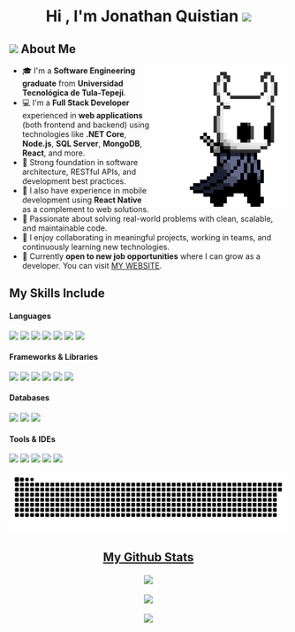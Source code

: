 <h1 align="center"><b>Hi , I'm Jonathan Quistian </b><img src="https://media.giphy.com/media/hvRJCLFzcasrR4ia7z/giphy.gif" width="35"></h1>

## <picture><img src="https://github.com/7oSkaaa/7oSkaaa/blob/main/Images/about_me.gif?raw=true" width=50px></picture> About Me

<picture>  <img  align="right"  src="https://raw.githubusercontent.com/TanZng/TanZng/master/assets/hollor_knight3.gif?raw=ture" width="250"/></picture>



- 🎓 I'm a **Software Engineering graduate** from **Universidad Tecnológica de Tula-Tepeji**.
- 💻 I'm a **Full Stack Developer** experienced in **web applications** (both frontend and backend) using technologies like **.NET Core**, **Node.js**, **SQL Server**, **MongoDB**, **React**, and more.
- 🧱 Strong foundation in software architecture, RESTful APIs, and development best practices.
- 📱 I also have experience in mobile development using **React Native** as a complement to web solutions.
- 🧠 Passionate about solving real-world problems with clean, scalable, and maintainable code.
- 🤝 I enjoy collaborating in meaningful projects, working in teams, and continuously learning new technologies.
- 🚀 Currently **open to new job opportunities** where I can grow as a developer. You can visit [MY WEBSITE](https://myportfolio-jonathanquistian.netlify.app/).

## My Skills Include

<h4> Languages </h4>
<span> 
  <img src="https://img.shields.io/badge/JavaScript-F7DF1E?style=for-the-badge&logo=javascript&logoColor=black"> 
  <img src="https://img.shields.io/badge/C%23-239120?style=for-the-badge&logo=c-sharp&logoColor=white"> 
  <img src="https://img.shields.io/badge/TypeScript-3178C6?style=for-the-badge&logo=typescript&logoColor=white"> 
  <img src="https://img.shields.io/badge/HTML5-E34F26?style=for-the-badge&logo=html5&logoColor=white"> 
  <img src="https://img.shields.io/badge/CSS3-1572B6?style=for-the-badge&logo=css3&logoColor=white"> 
  <img src="https://img.shields.io/badge/java-%23ED8B00.svg?style=for-the-badge&logo=openjdk&logoColor=white">
  <img src="https://img.shields.io/badge/Made%20with-Python-1f425f?style=for-the-badge&logo=python&logoColor=white">
</span>


<h4> Frameworks & Libraries </h4>
<span>
  <img src="https://img.shields.io/badge/React-61DAFB?style=for-the-badge&logo=react&logoColor=black"> 
  <img src="https://img.shields.io/badge/.NET_Core-512BD4?style=for-the-badge&logo=.net&logoColor=white"> 
  <img src="https://img.shields.io/badge/Express.js-000000?style=for-the-badge&logo=express&logoColor=white"> 
  <img src="https://img.shields.io/badge/Node.js-339933?style=for-the-badge&logo=node-dot-js&logoColor=white"> 
  <img src="https://img.shields.io/badge/React_Native-61DAFB?style=for-the-badge&logo=react&logoColor=white"> 
  <img src="https://img.shields.io/badge/angular-%23DD0031.svg?style=for-the-badge&logo=angular&logoColor=white">
</span>

<h4> Databases </h4>
<span> 
  <img src="https://img.shields.io/badge/SQL_Server-CC2927?style=for-the-badge&logo=microsoft-sql-server&logoColor=white">
  <img src="https://img.shields.io/badge/MongoDB-47A248?style=for-the-badge&logo=mongodb&logoColor=white"> 
  <img src="https://img.shields.io/badge/Firestore-FFA000?style=for-the-badge&logo=google-cloud&logoColor=white"> 
</span>

<h4>Tools & IDEs</h4>
<span> 
  <img src="https://img.shields.io/badge/Git-F05032?style=for-the-badge&logo=git&logoColor=white"> 
  <img src="https://img.shields.io/badge/Visual_Studio_Code-0078D4?style=for-the-badge&logo=visual-studio-code&logoColor=white"> 
  <img src="https://img.shields.io/badge/Docker-2496ED?style=for-the-badge&logo=docker&logoColor=white"> 
  <img src="https://img.shields.io/badge/Postman-FF6C37?style=for-the-badge&logo=postman&logoColor=white"> 
  <img src="https://img.shields.io/badge/Visual%20Studio-5C2D91.svg?style=for-the-badge&logo=visual-studio&logoColor=white"> 
</span>

![snake gif](https://github.com/TekyaygilFethi/TekyaygilFethi/blob/output/github-contribution-grid-snake.svg)

<h2 align="center"><u>My Github Stats</u></h2>
<p align="center">
<img align="center" src="https://github-readme-stats.vercel.app/api/top-langs/?username=TekyaygilFethi&layout=compact&theme=github_dark&langs_count=10&exclude_repo=kasweb">
<br>
<br>
<img align="center" src="https://github-readme-stats.vercel.app/api?username=TekyaygilFethi&count_private=true&show_icons=trueline_height=21&theme=github_dark">	
<br>
<br>
<img align="center" src="https://github-readme-streak-stats.herokuapp.com/?user=TekyaygilFethi&theme=holi-theme">
</p>


